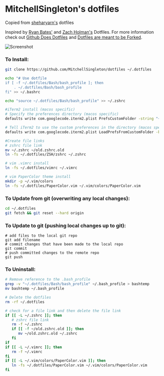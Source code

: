 MitchellSingleton's dotfiles
=====================

Copied from [sheharyarn's](https://github.com/sheharyarn/dotfiles) dotfiles

Inspired by [Ryan Bates'](https://github.com/ryanb/dotfiles) and [Zach Holman's](https://github.com/holman/dotfiles) Dotfiles. For more information check out [Github Does Dotfiles](http://dotfiles.github.io/) and [Dotfiles are meant to be Forked](http://zachholman.com/2010/08/dotfiles-are-meant-to-be-forked/).

![Screenshot](http://i.imgur.com/b6v3e8g.png)

### To Install:

```bash
git clone https://github.com/MitchellSingleton/dotfiles ~/.dotfiles

echo "# Use dotfile
if [ -f ~/.dotfiles/Bash/bash_profile ]; then
    . ~/.dotfiles/Bash/bash_profile
fi" >> ~/.bashrc

echo "source ~/.dotfiles/Bash/bash_profile" >> ~/.zshrc

#iTerm2 install (macos specific)
# Specify the preferences directory (macos specific)
defaults write com.googlecode.iterm2.plist PrefsCustomFolder -string "~/.dotfiles/iterm2_profile"

# Tell iTerm2 to use the custom preferences in the directory (macos specific)
defaults write com.googlecode.iterm2.plist LoadPrefsFromCustomFolder -bool true

#Create file links
# zshrc file link
mv ~/.zshrc ~/old.zshrc.old
ln -fs ~/.dotfiles/ZSH/zshrc ~/.zshrc

# vim .vimrc install
ln -fs ~/.dotfiles/vimrc ~/.vimrc

# vim PaperColor theme install
mkdir -p ~/.vim/colors
ln -fs ~/.dotfiles/PaperColor.vim ~/.vim/colors/PaperColor.vim

```

### To Update from git (overwriting any local changes):

```bash
cd ~/.dotfiles
git fetch && git reset --hard origin
```

### To Update to git (pushing local changes up to git):
```
# add files to the local git repo
git add filename
# commit changes that have been made to the local repo
git commit
# push committed changes to the remote repo
git push
```

### To Uninstall:

```bash
# Remove reference to the .bash_profile
grep -v "~/.dotfiles/Bash/bash_profile" ~/.bash_profile > bashtemp
mv bashtemp ~/.bash_profile

# Delete the dotfiles
rm -rf ~/.dotfiles

# check for a file link and then delete the file link
if [[ -L ~/.zshrc ]]; then
   # zshrc file link
   rm -f ~/.zshrc
   if [[ -f ~/old.zshrc.old ]]; then
      mv ~/old.zshrc.old ~/.zshrc 
   fi
if
if [[ -L ~/.vimrc ]]; then
   rm -f ~/.vimrc
fi
if [[ -L ~/.vim/colors/PaperColor.vim ]]; then
   ln -fs ~/.dotfiles/PaperColor.vim ~/.vim/colors/PaperColor.vim
fi
```
